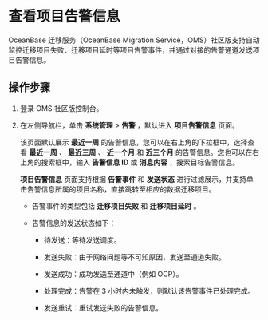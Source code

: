 查看项目告警信息 
=============================

OceanBase 迁移服务（OceanBase Migration Service，OMS）社区版支持自动监控迁移项目失败、迁移项目延时等项目告警事件，并通过对接的告警通道发送项目告警信息。 

操作步骤 
-------------------------

1. 登录 OMS 社区版控制台。

   

2. 在左侧导航栏，单击 **系统管理** \> **告警** ，默认进入 **项目告警信息** 页面。

   该页面默认展示 **最近一周** 的告警信息，您可以在右上角的下拉框中，选择查看 **最近一周** 、 **最近三周** 、 **近一个月** 和 **近三个月** 的告警信息。您也可以在右上角的搜索框中，输入 **告警信息 ID** 或 **消息内容** ，搜索目标告警信息。

   **项目告警信息** 页面支持根据 **告警事件** 和 **发送状态** 进行过滤展示，并支持单击告警信息所属的项目名称，直接跳转至相应的数据迁移项目。
   * 告警事件的类型包括 **迁移项目失败** 和 **迁移项目延时** 。

     
   
   * 告警信息的发送状态如下：

     * 待发送：等待发送调度。

       
     
     * 发送失败：由于网络问题等不可知原因，发送至通道失败。

       
     
     * 发送成功：成功发送至通道中（例如 OCP）。

       
     
     * 处理完成：告警在 3 小时内未触发，则默认该告警事件已处理完成。

       
     
     * 发送重试：重试发送失败的告警信息。

       
     

     
   

   



